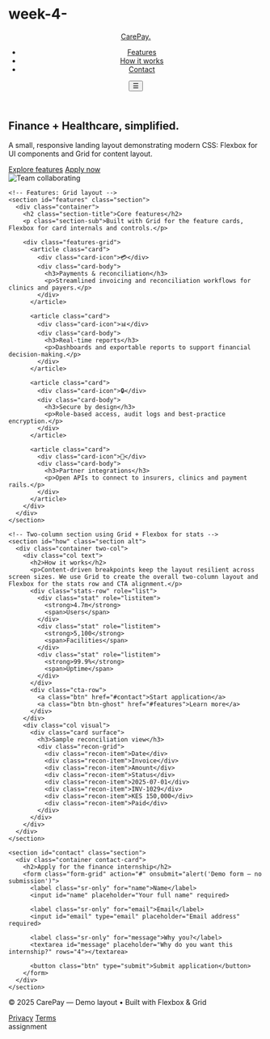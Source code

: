 # week-4-<!doctype html>
<html lang="en">
<head>
  <meta charset="utf-8" />
  <meta name="viewport" content="width=device-width, initial-scale=1" />
  <title>CarePay — Finance Intern Demo (Responsive)</title>
  <link rel="stylesheet" href="style.css">
</head>
<body>
  <header class="site-header">
    <div class="container header-inner">
      <a class="brand" href="#">CarePay<span class="dot">.</span></a>
      <nav class="nav">
        <ul class="nav-list">
          <li><a href="#features">Features</a></li>
          <li><a href="#how">How it works</a></li>
          <li><a href="#contact">Contact</a></li>
        </ul>
      </nav>
      <button class="btn btn-ghost nav-toggle" aria-expanded="false" aria-label="Toggle navigation">☰</button>
    </div>
  </header>

  <main>
    <section class="hero">
      <div class="container hero-inner">
        <div class="hero-copy">
          <h1>Finance + Healthcare, simplified.</h1>
          <p class="lead">A small, responsive landing layout demonstrating modern CSS: Flexbox for UI components and Grid for content layout.</p>
          <div class="hero-cta">
            <a class="btn" href="#features">Explore features</a>
            <a class="btn btn-outline" href="#contact">Apply now</a>
          </div>
        </div>
        <div class="hero-visual">
          <img src="https://images.unsplash.com/photo-1522075469751-3a6694fb2f61?w=1200&q=60&auto=format&fit=crop" alt="Team collaborating"/>
        </div>
      </div>
    </section>

    <!-- Features: Grid layout -->
    <section id="features" class="section">
      <div class="container">
        <h2 class="section-title">Core features</h2>
        <p class="section-sub">Built with Grid for the feature cards, Flexbox for card internals and controls.</p>

        <div class="features-grid">
          <article class="card">
            <div class="card-icon">💳</div>
            <div class="card-body">
              <h3>Payments & reconciliation</h3>
              <p>Streamlined invoicing and reconciliation workflows for clinics and payers.</p>
            </div>
          </article>

          <article class="card">
            <div class="card-icon">📊</div>
            <div class="card-body">
              <h3>Real-time reports</h3>
              <p>Dashboards and exportable reports to support financial decision-making.</p>
            </div>
          </article>

          <article class="card">
            <div class="card-icon">🔒</div>
            <div class="card-body">
              <h3>Secure by design</h3>
              <p>Role-based access, audit logs and best-practice encryption.</p>
            </div>
          </article>

          <article class="card">
            <div class="card-icon">🤝</div>
            <div class="card-body">
              <h3>Partner integrations</h3>
              <p>Open APIs to connect to insurers, clinics and payment rails.</p>
            </div>
          </article>
        </div>
      </div>
    </section>

    <!-- Two-column section using Grid + Flexbox for stats -->
    <section id="how" class="section alt">
      <div class="container two-col">
        <div class="col text">
          <h2>How it works</h2>
          <p>Content-driven breakpoints keep the layout resilient across screen sizes. We use Grid to create the overall two-column layout and Flexbox for the stats row and CTA alignment.</p>
          <div class="stats-row" role="list">
            <div class="stat" role="listitem">
              <strong>4.7m</strong>
              <span>Users</span>
            </div>
            <div class="stat" role="listitem">
              <strong>5,100</strong>
              <span>Facilities</span>
            </div>
            <div class="stat" role="listitem">
              <strong>99.9%</strong>
              <span>Uptime</span>
            </div>
          </div>
          <div class="cta-row">
            <a class="btn" href="#contact">Start application</a>
            <a class="btn btn-ghost" href="#features">Learn more</a>
          </div>
        </div>
        <div class="col visual">
          <div class="card surface">
            <h3>Sample reconciliation view</h3>
            <div class="recon-grid">
              <div class="recon-item">Date</div>
              <div class="recon-item">Invoice</div>
              <div class="recon-item">Amount</div>
              <div class="recon-item">Status</div>
              <div class="recon-item">2025-07-01</div>
              <div class="recon-item">INV-1029</div>
              <div class="recon-item">KES 150,000</div>
              <div class="recon-item">Paid</div>
            </div>
          </div>
        </div>
      </div>
    </section>

    <section id="contact" class="section">
      <div class="container contact-card">
        <h2>Apply for the finance internship</h2>
        <form class="form-grid" action="#" onsubmit="alert('Demo form — no submission')">
          <label class="sr-only" for="name">Name</label>
          <input id="name" placeholder="Your full name" required>

          <label class="sr-only" for="email">Email</label>
          <input id="email" type="email" placeholder="Email address" required>

          <label class="sr-only" for="message">Why you?</label>
          <textarea id="message" placeholder="Why do you want this internship?" rows="4"></textarea>

          <button class="btn" type="submit">Submit application</button>
        </form>
      </div>
    </section>

  </main>

  <footer class="site-footer">
    <div class="container footer-inner">
      <p>&copy; <span id="year">2025</span> CarePay — Demo layout • Built with Flexbox & Grid</p>
      <nav class="footer-nav">
        <a href="#">Privacy</a>
        <a href="#">Terms</a>
      </nav>
    </div>
  </footer>

  <script>
    // Simple nav toggle for small screens
    const toggle = document.querySelector('.nav-toggle');
    const nav = document.querySelector('.nav');
    toggle && toggle.addEventListener('click', () => {
      const expanded = toggle.getAttribute('aria-expanded') === 'true';
      toggle.setAttribute('aria-expanded', !expanded);
      nav.classList.toggle('open');
    });

    // Set year
    document.getElementById('year').textContent = new Date().getFullYear();
  </script>
</body>
</html>
assignment
